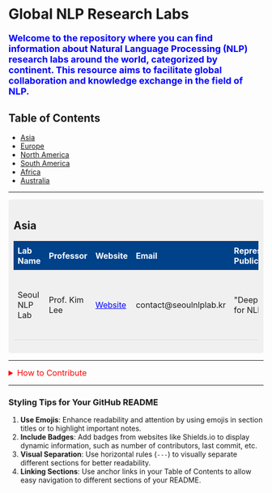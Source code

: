 # Global NLP Research Labs

<div style="color: blue; font-size: 18px; margin-top: 20px;">
    <strong>Welcome to the repository where you can find information about Natural Language Processing (NLP) research labs around the world, categorized by continent. This resource aims to facilitate global collaboration and knowledge exchange in the field of NLP.</strong>
</div>

## Table of Contents
- [Asia](#asia)
- [Europe](#europe)
- [North America](#north-america)
- [South America](#south-america)
- [Africa](#africa)
- [Australia](#australia)

---

<div id="asia" style="background-color: #F0F0F0; padding: 10px; border-radius: 5px;">
    <h2>Asia</h2>
    <table style="width:100%; border-collapse: collapse;">
        <tr style="background-color: #004289; color: white;">
            <th>Lab Name</th>
            <th>Professor</th>
            <th>Website</th>
            <th>Email</th>
            <th>Representative Publication</th>
            <th>Address</th>
        </tr>
        <tr>
            <td>Seoul NLP Lab</td>
            <td>Prof. Kim Lee</td>
            <td><a href="http://www.seoulnlplab.kr" style="color: blue;">Website</a></td>
            <td>contact@seoulnlplab.kr</td>
            <td>"Deep Learning for NLP"</td>
            <td>123 Seoul Rd, Seoul, South Korea</td>
        </tr>
    </table>
</div>

---

<details>
    <summary style="color: red; font-size: 16px;">How to Contribute</summary>
    <p>If you have information about a NLP research lab that is not listed here, please contribute by submitting a pull request or opening an issue with the details of the lab you want to add.</p>
</details>

---

### Styling Tips for Your GitHub README

1. **Use Emojis**: Enhance readability and attention by using emojis in section titles or to highlight important notes.
2. **Include Badges**: Add badges from websites like Shields.io to display dynamic information, such as number of contributors, last commit, etc.
3. **Visual Separation**: Use horizontal rules (`---`) to visually separate different sections for better readability.
4. **Linking Sections**: Use anchor links in your Table of Contents to allow easy navigation to different sections of your README.

<style>
    table th, table td {
        padding: 8px;
        text-align: left;
        border-bottom: 1px solid #ddd;
    }
    a:hover {
        color: green;
    }
</style>
